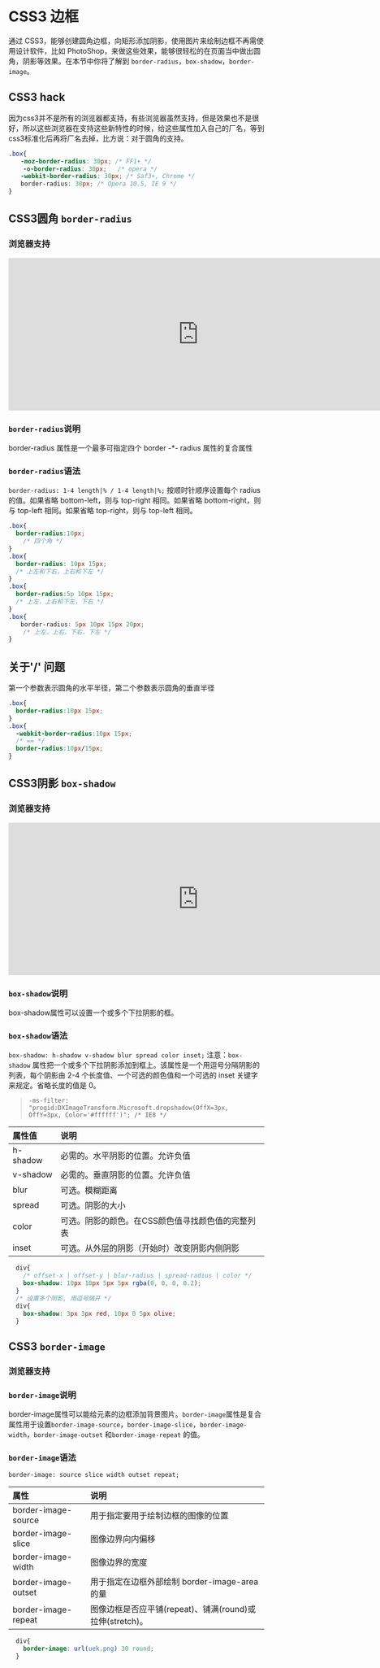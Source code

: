 # CSS3 边框

通过 CSS3，能够创建圆角边框，向矩形添加阴影，使用图片来绘制边框不再需使用设计软件，比如 PhotoShop，来做这些效果，能够很轻松的在页面当中做出圆角，阴影等效果。在本节中你将了解到 `border-radius`，`box-shadow`，`border-image`。

## CSS3 hack

因为css3并不是所有的浏览器都支持，有些浏览器虽然支持，但是效果也不是很好，所以这些浏览器在支持这些新特性的时候，给这些属性加入自己的厂名，等到css3标准化后再将厂名去掉，比方说：对于圆角的支持。

```css
.box{
　　-moz-border-radius: 30px; /* FF1+ */
    -o-border-radius: 30px;   /* opera */
　　-webkit-border-radius: 30px; /* Saf3+, Chrome */
　　border-radius: 30px; /* Opera 10.5, IE 9 */
}
```

## CSS3圆角 `border-radius`

### 浏览器支持

<iframe src="http://layout.hnz.kim/caniuse/1.html?style=border-radius" frameborder="0" style="box-sizing: border-box; color: rgb(51, 51, 51); font-family: &quot;Helvetica Neue&quot;, Helvetica, &quot;Segoe UI&quot;, Arial, freesans, sans-serif, &quot;Apple Color Emoji&quot;, &quot;Segoe UI Emoji&quot;, &quot;Segoe UI Symbol&quot;; font-size: 14px; font-style: normal; font-variant-ligatures: normal; font-variant-caps: normal; font-weight: 400; letter-spacing: normal; orphans: 2; text-align: start; text-indent: 0px; text-transform: none; white-space: normal; widows: 2; word-spacing: 0px; -webkit-text-stroke-width: 0px; background-color: rgb(255, 255, 255); text-decoration-style: initial; text-decoration-color: initial; width: 747.429px; min-height: 300px;"></iframe>



### `border-radius`说明

border-radius 属性是一个最多可指定四个 border -*- radius 属性的复合属性

### `border-radius`语法

`border-radius: 1-4 length|% / 1-4 length|%;` 按顺时针顺序设置每个 radius的值。如果省略 bottom-left，则与 top-right 相同。如果省略 bottom-right，则与 top-left 相同。如果省略 top-right，则与 top-left 相同。

```css
.box{
  border-radius:10px;
    /* 四个角 */
}
.box{
  border-radius: 10px 15px;
  /* 上左和下右，上右和下左 */
}
.box{
  border-radius:5p 10px 15px;
  /* 上左，上右和下左，下右 */
}
.box{　　
　　border-radius: 5px 10px 15px 20px;
    /* 上左，上右，下右，下左 */
}
```

## 关于'/' 问题

第一个参数表示圆角的水平半径，第二个参数表示圆角的垂直半径

```css
.box{
  border-radius:10px 15px;
}
.box{
  -webkit-border-radius:10px 15px;
  /* == */
  border-radius:10px/15px;
}
```

## CSS3阴影 `box-shadow`

### 浏览器支持

<iframe src="http://layout.hnz.kim/caniuse/1.html?style=css-boxshadow" frameborder="0" style="box-sizing: border-box; color: rgb(51, 51, 51); font-family: &quot;Helvetica Neue&quot;, Helvetica, &quot;Segoe UI&quot;, Arial, freesans, sans-serif, &quot;Apple Color Emoji&quot;, &quot;Segoe UI Emoji&quot;, &quot;Segoe UI Symbol&quot;; font-size: 14px; font-style: normal; font-variant-ligatures: normal; font-variant-caps: normal; font-weight: 400; letter-spacing: normal; orphans: 2; text-align: start; text-indent: 0px; text-transform: none; white-space: normal; widows: 2; word-spacing: 0px; -webkit-text-stroke-width: 0px; background-color: rgb(255, 255, 255); text-decoration-style: initial; text-decoration-color: initial; width: 747.429px; min-height: 300px;"></iframe>



### `box-shadow`说明

box-shadow属性可以设置一个或多个下拉阴影的框。

### `box-shadow`语法

`box-shadow: h-shadow v-shadow blur spread color inset;` 注意：`box-shadow` 属性把一个或多个下拉阴影添加到框上。该属性是一个用逗号分隔阴影的列表，每个阴影由 2-4 个长度值、一个可选的颜色值和一个可选的 inset 关键字来规定。省略长度的值是 0。

> ```
> -ms-filter: "progid:DXImageTransform.Microsoft.dropshadow(OffX=3px, OffY=3px, Color='#ffffff')"; /* IE8 */
> ```

| 属性值   | 说明                                              |
| :------- | :------------------------------------------------ |
| h-shadow | 必需的。水平阴影的位置。允许负值                  |
| v-shadow | 必需的。垂直阴影的位置。允许负值                  |
| blur     | 可选。模糊距离                                    |
| spread   | 可选。阴影的大小                                  |
| color    | 可选。阴影的颜色。在CSS颜色值寻找颜色值的完整列表 |
| inset    | 可选。从外层的阴影（开始时）改变阴影内侧阴影      |

```css
  div{
    /* offset-x | offset-y | blur-radius | spread-radius | color */
    box-shadow: 10px 10px 5px 5px rgba(0, 0, 0, 0.2);
  }
  /* 设置多个阴影, 用逗号隔开 */
  div{
    box-shadow: 3px 3px red, 10px 0 5px olive;
  }
```

## CSS3 `border-image`

### 浏览器支持



### `border-image`说明

border-image属性可以能给元素的边框添加背景图片。`border-image`属性是复合属性用于设置`border-image-source`，`border-image-slice`，`border-image-width`，`border-image-outset` 和`border-image-repeat` 的值。

### `border-image`语法

```
border-image: source slice width outset repeat;
```

| 属性                | 说明                                                     |
| :------------------ | :------------------------------------------------------- |
| border-image-source | 用于指定要用于绘制边框的图像的位置                       |
| border-image-slice  | 图像边界向内偏移                                         |
| border-image-width  | 图像边界的宽度                                           |
| border-image-outset | 用于指定在边框外部绘制 border-image-area 的量            |
| border-image-repeat | 图像边框是否应平铺(repeat)、铺满(round)或拉伸(stretch)。 |

```css
  div{
    border-image: url(uek.png) 30 round;
  }
```